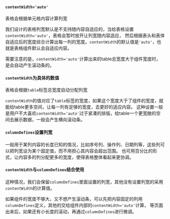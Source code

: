 #### `contentWidth='auto'` 
表格会根据单元格内容计算列宽

我们设计的表格列宽默认是不支持随内容自适应的，当给表格设置`contentWidth='auto'`，表格会暂时放开让列宽随内容适应，
然后根据表头和表体自适应后的宽度综合计算出每一列的宽度。`contentWidth`的默认值是`'auto'`，也就是表格组件默认会自适应内容。

需要注意的是，`contentWidth='auto'`计算出来的table总宽度大于组件宽度时，是会自动产生滚动条的。

#### `contentWidth`为具体的数值 
表格会根据`table`标签总宽度自动分配列宽

`contentWidth`的值对应了`table`标签的宽度，如果这个宽度大于了组件的宽度，就能给table更多空间，让每一列有足够的宽度，去更好的适应内容。
这种设置一般是用户不大喜欢`contentWidth='auto'`过于紧凑的排版，给table一个更宽敞的空间去展示数据，一般会产生横向滚动条。

#### `columnDefines`设置列宽
一般用于某列内容的长度已知的情况，比如序号列、操作列、日期列等，这些列可以把列宽设为某个固定值，而不用担心其内容会超出范围。
也可用百分比的形式，让内容多的列分配更多的宽度，使得表格整体看起来更协调。

#### `contentWidth`与`columnDefines`结合使用

这种情况，我们会保留`columnDefines`里面设置的列宽，其他没有设置列宽的采用`contentWidth`的计算值。

如果组件的宽度不够大，又不想产生滚动条，可以先把内容固定的列用`columnDefines`定义，其他的交给组件内部的`contentWidth='auto'`计算，
等页面出来后，如果还有小长度的滚动，再通过`columnDefines`进行微调。


